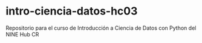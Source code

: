 # intro-ciencia-datos-hc03
Repositorio para el curso de Introducción a Ciencia de Datos con Python del NINE Hub CR

